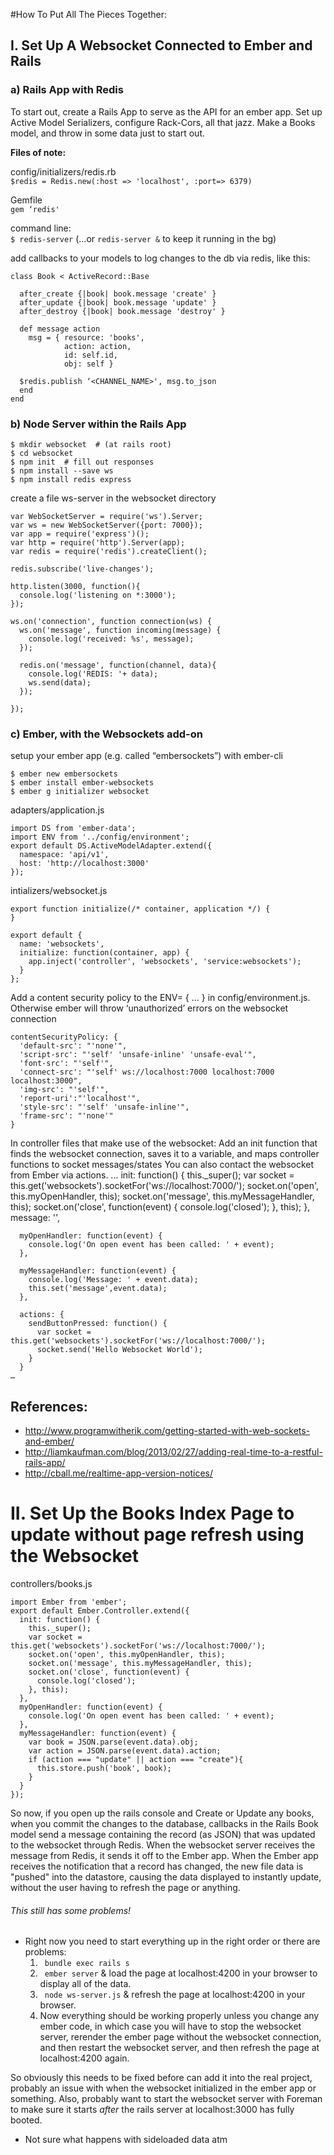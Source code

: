 #How To Put All The Pieces Together:

## I. Set Up A Websocket Connected to Ember and Rails
### a) Rails App with Redis

To start out, create a Rails App to serve as the API for an ember app. Set up Active Model Serializers, configure Rack-Cors, all that jazz. Make a Books model, and throw in some data just to start out.

__Files of note:__  

config/initializers/redis.rb  
` $redis = Redis.new(:host => 'localhost', :port=> 6379) `

Gemfile  
` gem ‘redis' `

command line:  
` $ redis-server `
(...or  `redis-server &`  to keep it running in the bg)

add callbacks to your models to log changes to the db via redis, like this:

    class Book < ActiveRecord::Base

      after_create {|book| book.message 'create' }
      after_update {|book| book.message 'update' }
      after_destroy {|book| book.message 'destroy' }

      def message action
        msg = { resource: 'books',
                action: action,
                id: self.id,
                obj: self }
    
      $redis.publish ‘<CHANNEL_NAME>', msg.to_json
      end
    end
    

### b) Node Server within the Rails App
    $ mkdir websocket  # (at rails root)
    $ cd websocket
    $ npm init  # fill out responses
    $ npm install --save ws
    $ npm install redis express

create a file ws-server in the websocket directory

    var WebSocketServer = require('ws').Server;
    var ws = new WebSocketServer({port: 7000});
    var app = require('express')();
    var http = require('http').Server(app);
    var redis = require('redis').createClient();

    redis.subscribe('live-changes');

    http.listen(3000, function(){
      console.log('listening on *:3000');
    });

    ws.on('connection', function connection(ws) {
      ws.on('message', function incoming(message) {
        console.log('received: %s', message);
      });

      redis.on('message', function(channel, data){
        console.log('REDIS: '+ data);
        ws.send(data);
      });

    });


### c) Ember, with the Websockets add-on


setup your ember app (e.g. called “embersockets”) with ember-cli

    $ ember new embersockets
    $ ember install ember-websockets
    $ ember g initializer websocket

adapters/application.js

    import DS from 'ember-data';
    import ENV from '../config/environment';
    export default DS.ActiveModelAdapter.extend({
      namespace: 'api/v1',
      host: 'http://localhost:3000'
    });

intializers/websocket.js

    export function initialize(/* container, application */) {
    }

    export default {
      name: 'websockets',
      initialize: function(container, app) {
        app.inject('controller', 'websockets', 'service:websockets');
      }
    };
 
Add a content security policy to the ENV= { … } in config/environment.js. Otherwise ember will throw ‘unauthorized’ errors on the websocket connection

    contentSecurityPolicy: {
      'default-src': "'none'",
      'script-src': "'self' 'unsafe-inline' 'unsafe-eval'",
      'font-src': "'self'",
      'connect-src': "'self' ws://localhost:7000 localhost:7000 localhost:3000",
      'img-src': "'self'",
      'report-uri':"'localhost'",
      'style-src': "'self' 'unsafe-inline'",
      'frame-src': "'none'"
    }

In controller files that make use of the websocket:
Add an init function that finds the websocket connection, saves it to a variable, and maps controller functions to socket messages/states
You can also contact the websocket from Ember via actions.
    ...
    init: function() {
        this._super();
        var socket = this.get('websockets').socketFor('ws://localhost:7000/');
        socket.on('open', this.myOpenHandler, this);
        socket.on('message', this.myMessageHandler, this);
        socket.on('close', function(event) {
            console.log('closed');
        }, this);
      },
      message: '',
    
      myOpenHandler: function(event) {
        console.log('On open event has been called: ' + event);
      },
    
      myMessageHandler: function(event) {
        console.log('Message: ' + event.data);
        this.set('message',event.data);
      },
    
      actions: {
        sendButtonPressed: function() {
          var socket = this.get('websockets').socketFor('ws://localhost:7000/');
          socket.send('Hello Websocket World');
        }
      }
    … 



## References:

* http://www.programwitherik.com/getting-started-with-web-sockets-and-ember/
* http://liamkaufman.com/blog/2013/02/27/adding-real-time-to-a-restful-rails-app/ 
* http://cball.me/realtime-app-version-notices/
 
# II. Set Up the Books Index Page to update without page refresh using the Websocket

controllers/books.js  

    import Ember from 'ember';
    export default Ember.Controller.extend({
      init: function() {
        this._super();
        var socket = this.get('websockets').socketFor('ws://localhost:7000/');
        socket.on('open', this.myOpenHandler, this);
        socket.on('message', this.myMessageHandler, this);
        socket.on('close', function(event) {
          console.log('closed');
        }, this);
      },
      myOpenHandler: function(event) {
        console.log('On open event has been called: ' + event);
      },
      myMessageHandler: function(event) {
        var book = JSON.parse(event.data).obj;
        var action = JSON.parse(event.data).action;
        if (action === "update" || action === "create"){
          this.store.push('book', book);
        }
      }
    });
    
So now, if you open up the rails console and Create or Update any books, when you commit the changes to the database, callbacks in the Rails Book model send a message containing the record (as JSON) that was updated to the websocket through Redis. When the websocket server receives the message from Redis, it sends it off to the Ember app. When the Ember app receives the notification that a record has changed, the new file data is "pushed" into the datastore, causing the data displayed to instantly update, without the user having to refresh the page or anything. 

###### This still has some problems!

* Right now you need to start everything up in the right order or there are problems: 
  1. ` bundle exec rails s`
  2. ` ember server` & load the page at localhost:4200 in your browser to display all of the data.
  3. ` node ws-server.js` & refresh the page at localhost:4200 in your browser.
  4. Now everything should be working properly unless you change any ember code, in which case you will have to stop the websocket server, rerender the ember page without the websocket connection, and then restart the websocket server, and then refresh the page at localhost:4200 again. 
  
So obviously this needs to be fixed before can add it into the real project, probably an issue with when the websocket initialized in the ember app or something. Also, probably want to start the websocket server with Foreman to make sure it starts _after_ the rails server at localhost:3000 has fully booted.

* Not sure what happens with sideloaded data atm
